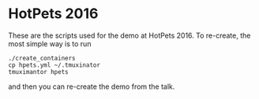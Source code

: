 # HotPets 2016

These are the scripts used for the demo at HotPets 2016. To
re-create, the most simple way is to run

```
./create_containers
cp hpets.yml ~/.tmuxinator
tmuximantor hpets
```

and then you can re-create the demo from the talk.